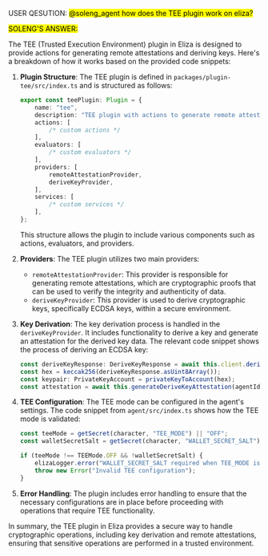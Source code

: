 USER QESUTION: <mark>@soleng_agent how does the TEE plugin work on eliza?</mark>

<mark>SOLENG'S ANSWER:</mark>

The TEE (Trusted Execution Environment) plugin in Eliza is designed to provide actions for generating remote attestations and deriving keys. Here's a breakdown of how it works based on the provided code snippets:

1. **Plugin Structure**: The TEE plugin is defined in `packages/plugin-tee/src/index.ts` and is structured as follows:
   ```typescript
   export const teePlugin: Plugin = {
       name: "tee",
       description: "TEE plugin with actions to generate remote attestations and derive keys",
       actions: [
           /* custom actions */
       ],
       evaluators: [
           /* custom evaluators */
       ],
       providers: [
           remoteAttestationProvider,
           deriveKeyProvider,
       ],
       services: [
           /* custom services */
       ],
   };
   ```
   This structure allows the plugin to include various components such as actions, evaluators, and providers.

2. **Providers**: The TEE plugin utilizes two main providers:
   - `remoteAttestationProvider`: This provider is responsible for generating remote attestations, which are cryptographic proofs that can be used to verify the integrity and authenticity of data.
   - `deriveKeyProvider`: This provider is used to derive cryptographic keys, specifically ECDSA keys, within a secure environment.

3. **Key Derivation**: The key derivation process is handled in the `deriveKeyProvider`. It includes functionality to derive a key and generate an attestation for the derived key data. The relevant code snippet shows the process of deriving an ECDSA key:
   ```typescript
   const deriveKeyResponse: DeriveKeyResponse = await this.client.deriveKey(path, subject);
   const hex = keccak256(deriveKeyResponse.asUint8Array());
   const keypair: PrivateKeyAccount = privateKeyToAccount(hex);
   const attestation = await this.generateDeriveKeyAttestation(agentId, keypair.address);
   ```

4. **TEE Configuration**: The TEE mode can be configured in the agent's settings. The code snippet from `agent/src/index.ts` shows how the TEE mode is validated:
   ```typescript
   const teeMode = getSecret(character, "TEE_MODE") || "OFF";
   const walletSecretSalt = getSecret(character, "WALLET_SECRET_SALT");

   if (teeMode !== TEEMode.OFF && !walletSecretSalt) {
       elizaLogger.error("WALLET_SECRET_SALT required when TEE_MODE is enabled");
       throw new Error("Invalid TEE configuration");
   }
   ```

5. **Error Handling**: The plugin includes error handling to ensure that the necessary configurations are in place before proceeding with operations that require TEE functionality.

In summary, the TEE plugin in Eliza provides a secure way to handle cryptographic operations, including key derivation and remote attestations, ensuring that sensitive operations are performed in a trusted environment.